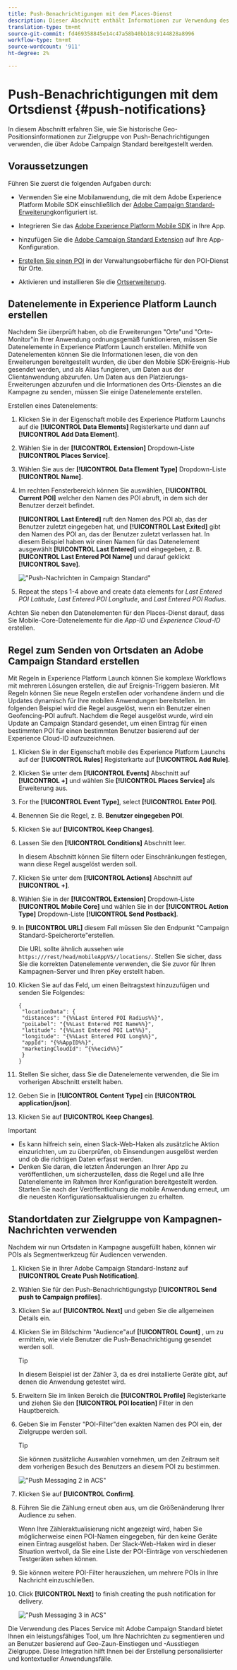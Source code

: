 ```yaml
---
title: Push-Benachrichtigungen mit dem Places-Dienst
description: Dieser Abschnitt enthält Informationen zur Verwendung des Orts-Dienstes mit Push-Benachrichtigungen in Campaign Standard.
translation-type: tm+mt
source-git-commit: fd469358845e14c47a58b40bb18c9144828a8996
workflow-type: tm+mt
source-wordcount: '911'
ht-degree: 2%

---
```



# Push-Benachrichtigungen mit dem Ortsdienst {#push-notifications}

In diesem Abschnitt erfahren Sie, wie Sie historische Geo-Positionsinformationen zur Zielgruppe von Push-Benachrichtigungen verwenden, die über Adobe Campaign Standard bereitgestellt werden.

## Voraussetzungen 

Führen Sie zuerst die folgenden Aufgaben durch:

* Verwenden Sie eine Mobilanwendung, die mit dem Adobe Experience Platform Mobile SDK einschließlich der [Adobe Campaign Standard-Erweiterung](https://aep-sdks.gitbook.io/docs/using-mobile-extensions/adobe-campaign-standard)konfiguriert ist.

* Integrieren Sie das [Adobe Experience Platform Mobile SDK](https://aep-sdks.gitbook.io/docs/getting-started/get-the-sdk) in Ihre App.
* hinzufügen Sie die [Adobe Campaign Standard Extension](https://aep-sdks.gitbook.io/docs/using-mobile-extensions/adobe-campaign-standard) auf Ihre App-Konfiguration.

* [Erstellen Sie einen POI](/help/poi-mgmt-ui/create-a-poi-ui.md) in der Verwaltungsoberfläche für den POI-Dienst für Orte.

* Aktivieren und installieren Sie die [Ortserweiterung](/help/places-ext-aep-sdks/places-extension/places-extension.md).


## Datenelemente in Experience Platform Launch erstellen

Nachdem Sie überprüft haben, ob die Erweiterungen &quot;Orte&quot;und &quot;Orte-Monitor&quot;in Ihrer Anwendung ordnungsgemäß funktionieren, müssen Sie Datenelemente in Experience Platform Launch erstellen. Mithilfe von Datenelementen können Sie die Informationen lesen, die von den Erweiterungen bereitgestellt wurden, die über den Mobile SDK-Ereignis-Hub gesendet werden, und als Alias fungieren, um Daten aus der Clientanwendung abzurufen. Um Daten aus den Platzierungs-Erweiterungen abzurufen und die Informationen des Orts-Dienstes an die Kampagne zu senden, müssen Sie einige Datenelemente erstellen.

Erstellen eines Datenelements:

1. Klicken Sie in der Eigenschaft mobile des Experience Platform Launchs auf die **[!UICONTROL Data Elements]** Registerkarte und dann auf **[!UICONTROL Add Data Element]**.
1. Wählen Sie in der **[!UICONTROL Extension]** Dropdown-Liste **[!UICONTROL Places Service]**.
1. Wählen Sie aus der **[!UICONTROL Data Element Type]** Dropdown-Liste **[!UICONTROL Name]**.
1. Im rechten Fensterbereich können Sie auswählen, **[!UICONTROL Current POI]** welcher den Namen des POI abruft, in dem sich der Benutzer derzeit befindet.

   **[!UICONTROL Last Entered]** ruft den Namen des POI ab, das der Benutzer zuletzt eingegeben hat, und **[!UICONTROL Last Exited]** gibt den Namen des POI an, das der Benutzer zuletzt verlassen hat. In diesem Beispiel haben wir einen Namen für das Datenelement ausgewählt **[!UICONTROL Last Entered]** und eingegeben, z. B. **[!UICONTROL Last Entered POI Name]** und darauf geklickt **[!UICONTROL Save]**.

   ![&quot;Push-Nachrichten in Campaign Standard&quot;](/help/assets/ACS_Push1.png)

1. Repeat the steps 1-4 above and create data elements for *Last Entered POI Latitude*, *Last Entered POI Longitude*, and *Last Entered POI Radius*.

Achten Sie neben den Datenelementen für den Places-Dienst darauf, dass Sie Mobile-Core-Datenelemente für die *App-ID* und *Experience Cloud-ID* erstellen.

## Regel zum Senden von Ortsdaten an Adobe Campaign Standard erstellen

Mit Regeln in Experience Platform Launch können Sie komplexe Workflows mit mehreren Lösungen erstellen, die auf Ereignis-Triggern basieren. Mit Regeln können Sie neue Regeln erstellen oder vorhandene ändern und die Updates dynamisch für Ihre mobilen Anwendungen bereitstellen. Im folgenden Beispiel wird die Regel ausgelöst, wenn ein Benutzer einen Geofencing-POI aufruft. Nachdem die Regel ausgelöst wurde, wird ein Update an Campaign Standard gesendet, um einen Eintrag für einen bestimmten POI für einen bestimmten Benutzer basierend auf der Experience Cloud-ID aufzuzeichnen.

1. Klicken Sie in der Eigenschaft mobile des Experience Platform Launchs auf der **[!UICONTROL Rules]** Registerkarte auf **[!UICONTROL Add Rule]**.
1. Klicken Sie unter dem **[!UICONTROL Events]** Abschnitt auf **[!UICONTROL +]** und wählen Sie **[!UICONTROL Places Service]** als Erweiterung aus.
1. For the **[!UICONTROL Event Type]**, select **[!UICONTROL Enter POI]**.
1. Benennen Sie die Regel, z. B. **Benutzer eingegeben POI**.
1. Klicken Sie auf **[!UICONTROL Keep Changes]**.
1. Lassen Sie den **[!UICONTROL Conditions]** Abschnitt leer.

   In diesem Abschnitt können Sie filtern oder Einschränkungen festlegen, wann diese Regel ausgelöst werden soll.

1. Klicken Sie unter dem **[!UICONTROL Actions]** Abschnitt auf **[!UICONTROL +]**.
1. Wählen Sie in der **[!UICONTROL Extension]** Dropdown-Liste **[!UICONTROL Mobile Core]** und wählen Sie in der **[!UICONTROL Action Type]** Dropdown-Liste **[!UICONTROL Send Postback]**.
1. In **[!UICONTROL URL]** diesem Fall müssen Sie den Endpunkt &quot;Campaign Standard-Speicherorte&quot;erstellen.

   Die URL sollte ähnlich aussehen wie `https:///rest/head/mobileAppV5//locations/`.
Stellen Sie sicher, dass Sie die korrekten Datenelemente verwenden, die Sie zuvor für Ihren Kampagnen-Server und Ihren pKey erstellt haben.

1. Klicken Sie auf das Feld, um einen Beitragstext hinzuzufügen und senden Sie Folgendes:

   ```
   {
    "locationData": {
    "distances": "{%%Last Entered POI Radius%%}",
    "poiLabel": "{%%Last Entered POI Name%%}",
    "latitude": "{%%Last Entered POI Lat%%}",
    "longitude": "{%%Last Entered POI Long%%}",
    "appId": "{%%AppID%%}",
    "marketingCloudId": “{%%ecid%%}”
    }
   }
   ```

1. Stellen Sie sicher, dass Sie die Datenelemente verwenden, die Sie im vorherigen Abschnitt erstellt haben.
1. Geben Sie in **[!UICONTROL Content Type]** ein **[!UICONTROL application/json]**.
1. Klicken Sie auf **[!UICONTROL Keep Changes]**.

>[!IMPORTANT]
>
>* Es kann hilfreich sein, einen Slack-Web-Haken als zusätzliche Aktion einzurichten, um zu überprüfen, ob Einsendungen ausgelöst werden und ob die richtigen Daten erfasst werden.
>* Denken Sie daran, die letzten Änderungen an Ihrer App zu veröffentlichen, um sicherzustellen, dass die Regel und alle Ihre Datenelemente im Rahmen Ihrer Konfiguration bereitgestellt werden. Starten Sie nach der Veröffentlichung die mobile Anwendung erneut, um die neuesten Konfigurationsaktualisierungen zu erhalten.


## Standortdaten zur Zielgruppe von Kampagnen-Nachrichten verwenden

Nachdem wir nun Ortsdaten in Kampagne ausgefüllt haben, können wir POIs als Segmentwerkzeug für Audiencen verwenden.

1. Klicken Sie in Ihrer Adobe Campaign Standard-Instanz auf **[!UICONTROL Create Push Notification]**.
1. Wählen Sie für den Push-Benachrichtigungstyp **[!UICONTROL Send push to Campaign profiles]**.
1. Klicken Sie auf **[!UICONTROL Next]** und geben Sie die allgemeinen Details ein.
1. Klicken Sie im Bildschirm &quot;Audience&quot;auf **[!UICONTROL Count]** , um zu ermitteln, wie viele Benutzer die Push-Benachrichtigung gesendet werden soll.

   >[!TIP]
   >
   >In diesem Beispiel ist der Zähler 3, da es drei installierte Geräte gibt, auf denen die Anwendung getestet wird.

1. Erweitern Sie im linken Bereich die **[!UICONTROL Profile]** Registerkarte und ziehen Sie den **[!UICONTROL POI location]** Filter in den Hauptbereich.
1. Geben Sie im Fenster &quot;POI-Filter&quot;den exakten Namen des POI ein, der Zielgruppe werden soll.

   >[!TIP]
   >
   >Sie können zusätzliche Auswahlen vornehmen, um den Zeitraum seit dem vorherigen Besuch des Benutzers an diesem POI zu bestimmen.

   ![&quot;Push Messaging 2 in ACS&quot;](/help/assets/ACS_push2.png)

1. Klicken Sie auf **[!UICONTROL Confirm]**.
1. Führen Sie die Zählung erneut oben aus, um die Größenänderung Ihrer Audience zu sehen.

   Wenn Ihre Zähleraktualisierung nicht angezeigt wird, haben Sie möglicherweise einen POI-Namen eingegeben, für den keine Geräte einen Eintrag ausgelöst haben. Der Slack-Web-Haken wird in dieser Situation wertvoll, da Sie eine Liste der POI-Einträge von verschiedenen Testgeräten sehen können.

1. Sie können weitere POI-Filter herausziehen, um mehrere POIs in Ihre Nachricht einzuschließen.
1. Click **[!UICONTROL Next]** to finish creating the push notification for delivery.

   ![&quot;Push Messaging 3 in ACS&quot;](/help/assets/ACS_push3.png)

Die Verwendung des Places Service mit Adobe Campaign Standard bietet Ihnen ein leistungsfähiges Tool, um Ihre Nachrichten zu segmentieren und an Benutzer basierend auf Geo-Zaun-Einstiegen und -Ausstiegen Zielgruppe. Diese Integration hilft Ihnen bei der Erstellung personalisierter und kontextueller Anwendungsfälle.